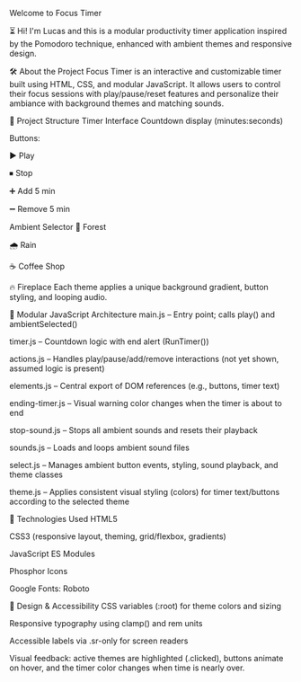 Welcome to Focus Timer

⏳ Hi! I'm Lucas and this is a modular productivity timer application inspired by the Pomodoro technique, enhanced with ambient themes and responsive design.

🛠 About the Project
Focus Timer is an interactive and customizable timer built using HTML, CSS, and modular JavaScript.
It allows users to control their focus sessions with play/pause/reset features and personalize their ambiance with background themes and matching sounds.

📄 Project Structure
Timer Interface
Countdown display (minutes:seconds)

Buttons:

▶️ Play

⏹ Stop

➕ Add 5 min

➖ Remove 5 min

Ambient Selector
🌲 Forest

🌧 Rain

☕ Coffee Shop

🔥 Fireplace
Each theme applies a unique background gradient, button styling, and looping audio.

🧱 Modular JavaScript Architecture
main.js – Entry point; calls play() and ambientSelected()

timer.js – Countdown logic with end alert (RunTimer())

actions.js – Handles play/pause/add/remove interactions (not yet shown, assumed logic is present)

elements.js – Central export of DOM references (e.g., buttons, timer text)

ending-timer.js – Visual warning color changes when the timer is about to end

stop-sound.js – Stops all ambient sounds and resets their playback

sounds.js – Loads and loops ambient sound files

select.js – Manages ambient button events, styling, sound playback, and theme classes

theme.js – Applies consistent visual styling (colors) for timer text/buttons according to the selected theme

🧰 Technologies Used
HTML5

CSS3 (responsive layout, theming, grid/flexbox, gradients)

JavaScript ES Modules

Phosphor Icons

Google Fonts: Roboto

🎨 Design & Accessibility
CSS variables (:root) for theme colors and sizing

Responsive typography using clamp() and rem units

Accessible labels via .sr-only for screen readers

Visual feedback: active themes are highlighted (.clicked), buttons animate on hover, and the timer color changes when time is nearly over.

